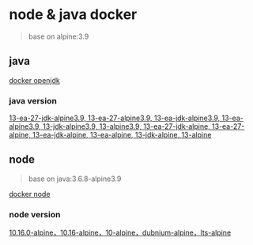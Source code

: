 # node & java docker

> base on alpine:3.9


## java

[docker openjdk](https://hub.docker.com/_/openjdk)

### java version
[13-ea-27-jdk-alpine3.9, 13-ea-27-alpine3.9, 13-ea-jdk-alpine3.9, 13-ea-alpine3.9, 13-jdk-alpine3.9, 13-alpine3.9, 13-ea-27-jdk-alpine, 13-ea-27-alpine, 13-ea-jdk-alpine, 13-ea-alpine, 13-jdk-alpine, 13-alpine](https://github.com/docker-library/openjdk/blob/d368a4f37bed4dc5d0b61ec889c8e7bad438eacf/13/jdk/alpine/Dockerfile)

## node
> base on java:3.6.8-alpine3.9

[docker node](https://hub.docker.com/_/node)

### node version
[10.16.0-alpine，10.16-alpine，10-alpine，dubnium-alpine，lts-alpine](https://github.com/nodejs/docker-node/blob/f8f2384f7edc345f5ffc0496458005981b512882/10/alpine/Dockerfile)

